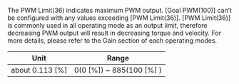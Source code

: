 The PWM Limit(36) indicates maximum PWM output. [Goal PWM(100)] can’t be configured with any values exceeding [PWM Limit(36)]. [PWM Limit(36)] is commonly used in all operating mode as an output limit, therefore decreasing PWM output will result in decreasing torque and velocity. For more details, please refer to the Gain section of each operating modes.

|      Unit       |          Range           |
|:---------------:|:------------------------:|
| about 0.113 [%] | 0(0 [%]) ~ 885(100 [%] ) |

